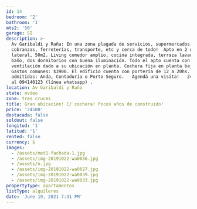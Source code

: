 ```yaml
---
id: 14
bedroom: '2'
bathroom: '1'
mts2: '50'
garage: SI
description: >-
  Av Garibaldi y Raña: En una zona plagada de servicios, supermercados, red de
  cobranzas, ferreterías, transporte, etc y cerca de todo!  Apto en 2 do piso,
  lateral, 50m2. Living comedor amplio, cocina integrada, terraza lavadero,
  baño, dos dormitorios con buena iluminación. Todo el apto cuenta con buena
  ventilación dado a su ubicación en planta. Cochera fija en planta baja. 
  Gastos comunes: $3900. El edificio cuenta con portería de 12 a 20hs. Garantías
  admitidas: Anda, Contaduría o Porto Seguro.   Agendá una visita!   24007347 o
  al 094140123 (línea whatsapp) . 
location: Av Garibaldi y Raña
state: mvdeo
zone: tres cruces
title: Gran ubicación! C/ cochera! Pocos años de construido!
price: '24500'
destacada: false
soldout: false
longitud: '1'
latitud: '1'
rented: false
currency: $
images:
  - /assets/met1-fachada-1.jpg
  - /assets/img-20191022-wa0036.jpg
  - /assets/n.jpg
  - /assets/img-20191022-wa0027.jpg
  - /assets/img-20191022-wa0039.jpg
  - /assets/img-20191022-wa0033.jpg
propertyType: apartamentos
listType: alquileres
date: 'June 19, 2021 7:31 PM'
---
```


